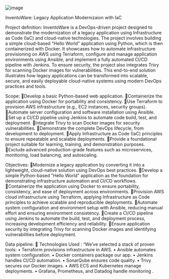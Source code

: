 ![image](https://github.com/user-attachments/assets/5bd7c1a3-d54c-4a66-ae31-34ac02e205b2)

InventoWare: Legacy Application Modernizaion with IaC

Project definition:
InventoWare is a DevOps-driven project designed to demonstrate the modernization of a legacy application using Infrastructure as Code (IaC) and cloud-native technologies. The project involves building a simple cloud-based “Hello World” application using Python, which is then containerized with Docker. It showcases how to automate infrastructure provisioning on AWS using Terraform, configure and manage application environments using Ansible, and implement a fully automated CI/CD pipeline with Jenkins. To ensure security, the project also integrates Trivy for scanning Docker images for vulnerabilities. This end-to-end solution illustrates how legacy applications can be transformed into scalable, secure, and easily deployable cloud-native systems using modern DevOps practices and tools.

Scope:
Develop a basic Python-based web application.
Containerize the application using Docker for portability and consistency.
Use Terraform to provision AWS infrastructure (e.g., EC2 instances, security groups).
Automate server configuration and software installation using Ansible.
Set up a CI/CD pipeline using Jenkins to automate code build, test, and deployment.
Integrate Trivy to scan Docker images for security vulnerabilities.
Demonstrate the complete DevOps lifecycle, from development to deployment.
Apply Infrastructure as Code (IaC) principles to ensure repeatable and scalable deployments.
Provide a foundational project suitable for learning, training, and demonstration purposes.
Exclude advanced production-grade features such as microservices, monitoring, load balancing, and autoscaling.

Objectives:
Modernize a legacy application by converting it into a lightweight, cloud-native solution using DevOps best practices.
Develop a simple Python-based "Hello World" application as the foundation for demonstrating infrastructure automation and CI/CD workflows.
Containerize the application using Docker to ensure portability, consistency, and ease of deployment across environments.
Provision AWS cloud infrastructure using Terraform, applying Infrastructure as Code principles to achieve scalable and reproducible deployments.
Automate system configuration and environment setup with Ansible, reducing manual effort and ensuring environment consistency.
Create a CI/CD pipeline using Jenkins to automate the build, test, and deployment process, increasing development efficiency and reliability.
Ensure application security by integrating Trivy for scanning Docker images and identifying vulnerabilities before deployment.

Data pipeline:
 Technologies Used :
“We’ve selected a stack of proven tools: 
• Terraform provisions infrastructure in AWS. 
• Ansible automates system configuration. 
• Docker containers package our app. 
• Jenkins handles CI/CD automation. 
• SonarQube ensures code quality. 
• Trivy secures our Docker images. 
• AWS ECS and Kubernetes manage deployments. 
• Grafana, Prometheus, and Datadog handle monitoring
.
